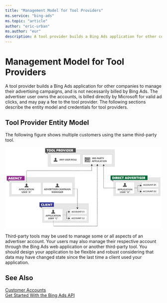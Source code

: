 ```yaml
---
title: "Management Model for Tool Providers"
ms.service: "bing-ads"
ms.topic: "article"
author: "eric-urban"
ms.author: "eur"
description: A tool provider builds a Bing Ads application for other companies to manage their advertising campaigns.
---
```

# Management Model for Tool Providers
A tool provider builds a Bing Ads application for other companies to manage their advertising campaigns, and is not necessarily billed by Bing Ads. The advertiser user owns the accounts, is billed directly by Microsoft for valid ad clicks, and may pay a fee to the tool provider. The following sections describe the entity model and credentials for tool providers.

## Tool Provider Entity Model
The following figure shows multiple customers using the same third-party tool.

![Management Model Tool Provider](../guides/media/management-model-tool-provider.png "Management Model Tool Provider")

Third-party tools may be used to manage some or all aspects of an advertiser account. Your users may also manage their respective account through the Bing Ads web application or another third-party tool. You should design your application to be flexible and robust considering that data may have changed state since the last time a client used your application.

## See Also
[Customer Accounts](../guides/customer-accounts.md)  
[Get Started With the Bing Ads API](../guides/get-started.md)  

